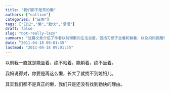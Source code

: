 ```yaml
---
title: "我们都不是真的懒"
authors: ["eallion"]
categories: ["日志"]
tags: ["日记","懒","勤快","感悟"]
draft: false
slug: "not-really-lazy"
summary: "这篇文章介绍了作者以前懒散的生活态度，包括习惯于坐着和躺着，以及妈妈提醒他不要再懒惰的原因。作者认为自己并不是真的懒，只是还没有找到勤奋努力的理由。"
date: "2011-04-18 09:01:35"
lastmod: "2011-04-18 09:01:35"
---
```


以前我一直就是能坐着，绝不站着。能躺着，绝不坐着。

我妈说得对，你要是再这么懒，长大了就找不到媳妇儿。

其实我们都不是真正的懒，我们只是还没有找到勤快的理由。
